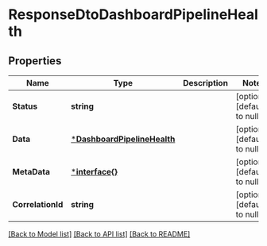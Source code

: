 # ResponseDtoDashboardPipelineHealth

## Properties
Name | Type | Description | Notes
------------ | ------------- | ------------- | -------------
**Status** | **string** |  | [optional] [default to null]
**Data** | [***DashboardPipelineHealth**](DashboardPipelineHealth.md) |  | [optional] [default to null]
**MetaData** | [***interface{}**](interface{}.md) |  | [optional] [default to null]
**CorrelationId** | **string** |  | [optional] [default to null]

[[Back to Model list]](../README.md#documentation-for-models) [[Back to API list]](../README.md#documentation-for-api-endpoints) [[Back to README]](../README.md)

